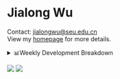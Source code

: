 #  Jialong Wu

Contact: jialongwu@seu.edu.cn<br>
View my [homepage](https://callanwu.github.io/) for more details.

<details><summary>📊Weekly Development Breakdown</summary>

<!--START_SECTION:waka-->

```txt
From: 19 December 2024 - To: 26 December 2024

Total Time: 16 hrs 40 mins

Python       12 hrs 30 mins  ██████████████████▓░░░░░░   75.05 %
Other        2 hrs 31 mins   ███▓░░░░░░░░░░░░░░░░░░░░░   15.10 %
JSON         25 mins         ▓░░░░░░░░░░░░░░░░░░░░░░░░   02.56 %
Text         22 mins         ▓░░░░░░░░░░░░░░░░░░░░░░░░   02.22 %
CSV          21 mins         ▓░░░░░░░░░░░░░░░░░░░░░░░░   02.20 %
```

<!--END_SECTION:waka-->

[![wakatime](https://wakatime.com/badge/user/c6720b29-9431-4a60-bc9d-e1fb2b6bd65f.svg)](https://wakatime.com/@c6720b29-9431-4a60-bc9d-e1fb2b6bd65f)
</details>

[![](https://img.shields.io/badge/Google%20Scholar-4385FE.svg?&color=d6d6d6&style=flat-square&logo=google-scholar)](https://scholar.google.com/citations?user=6eg2m4YAAAAJ)
![](https://komarev.com/ghpvc/?username=callanwu)
